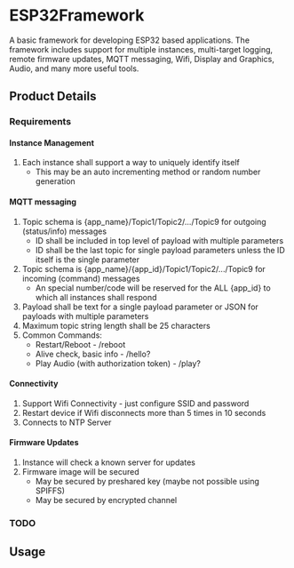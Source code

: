 # ESP32Framework
A basic framework for developing ESP32 based applications. The framework includes support for multiple instances, multi-target logging, remote firmware updates, MQTT messaging, Wifi, Display and Graphics, Audio, and many more useful tools.

## Product Details
### Requirements
#### Instance Management
1. Each instance shall support a way to uniquely identify itself
   - This may be an auto incrementing method or random number generation
#### MQTT messaging
1. Topic schema is {app_name}/Topic1/Topic2/.../Topic9 for outgoing (status/info) messages
   - ID shall be included in top level of payload with multiple parameters
   - ID shall be the last topic for single payload parameters unless the ID itself is the single parameter
2. Topic schema is {app_name}/{app_id}/Topic1/Topic2/.../Topic9 for incoming (command) messages
   - An special number/code will be reserved for the ALL {app_id} to which all instances shall respond
3. Payload shall be text for a single payload parameter or JSON for payloads with multiple parameters
4. Maximum topic string length shall be 25 characters
5. Common Commands:
   - Restart/Reboot - /reboot
   - Alive check, basic info - /hello?
   - Play Audio (with authorization token) - /play?
#### Connectivity
1. Support Wifi Connectivity - just configure SSID and password
2. Restart device if Wifi disconnects more than 5 times in 10 seconds
3. Connects to NTP Server
#### Firmware Updates
1. Instance will check a known server for updates
2. Firmware image will be secured
   - May be secured by preshared key (maybe not possible using SPIFFS)
   - May be secured by encrypted channel

### TODO


## Usage
